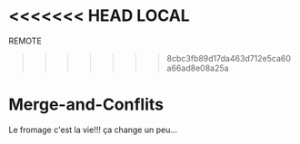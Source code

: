 <<<<<<< HEAD
LOCAL
=======
REMOTE
>>>>>>> 8cbc3fb89d17da463d712e5ca60a66ad8e08a25a
# Merge-and-Conflits
Le fromage c'est la vie!!!
ça change un peu...
